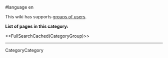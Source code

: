 
#language en

This wiki has supports [groups of users](/HelpOnGroups).

**List of pages in this category:**

<<FullSearchCached(CategoryGroup)>>

----
CategoryCategory
